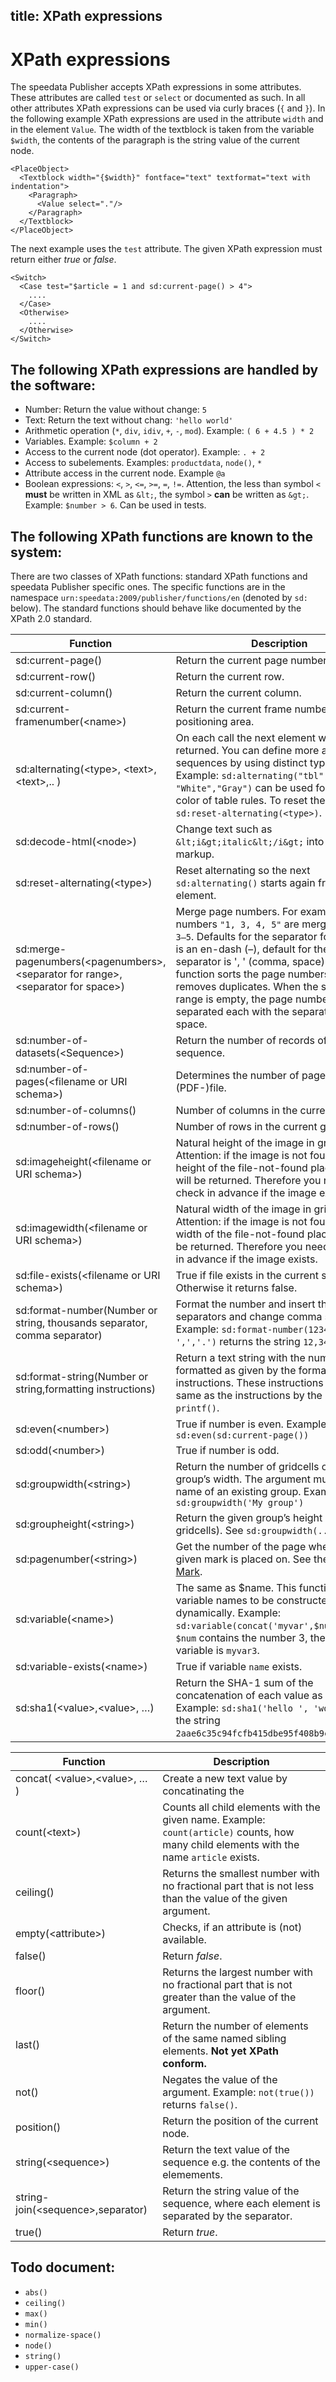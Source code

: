 title: XPath expressions
---
XPath expressions
=================

The speedata Publisher accepts XPath expressions in some attributes.
These attributes are called `test` or `select` or documented as such. In
all other attributes XPath expressions can be used via curly braces (`{`
and `}`). In the following example XPath expressions are used in the
attribute `width` and in the element `Value`. The width of the textblock
is taken from the variable `$width`, the contents of the paragraph is
the string value of the current node.

    <PlaceObject>
      <Textblock width="{$width}" fontface="text" textformat="text with indentation">
        <Paragraph>
          <Value select="."/>
        </Paragraph>
      </Textblock>
    </PlaceObject>

The next example uses the `test` attribute. The given XPath expression
must return either *true* or *false*.

    <Switch>
      <Case test="$article = 1 and sd:current-page() > 4">
        ....
      </Case>
      <Otherwise>
        ....
      </Otherwise>
    </Switch>

The following XPath expressions are handled by the software:
------------------------------------------------------------

-   Number: Return the value without change: `5`
-   Text: Return the text without chang: `'hello world'`
-   Arithmetic operation (`*`, `div`, `idiv`, `+`, `-`, `mod`). Example:
    `( 6 + 4.5 ) * 2`
-   Variables. Example: `$column + 2`
-   Access to the current node (dot operator). Example: `. + 2`
-   Access to subelements. Examples: `productdata`, `node()`, `*`
-   Attribute access in the current node. Example `@a`
-   Boolean expressions: `<`, `>`, `<=`, `>=`, `=`, `!=`. Attention, the
    less than symbol `<` **must** be written in XML as `&lt;`, the
    symbol `>` **can** be written as `&gt;`. Example: `$number > 6`. Can
    be used in tests.

The following XPath functions are known to the system:
------------------------------------------------------

There are two classes of XPath functions: standard XPath functions and
speedata Publisher specific ones. The specific functions are in the
namespace `urn:speedata:2009/publisher/functions/en` (denoted by `sd:`
below). The standard functions should behave like documented by the
XPath 2.0 standard.


Function | Description
---------|------------
sd:current-page() | Return the current page number.
sd:current-row() | Return the current row.
sd:current-column() | Return the current column.
sd:current-framenumber(\<name\>) | Return the current frame number of given positioning area.
sd:alternating(\<type\>, \<text\>,\<text\>,.. ) | On each call the next element will be returned. You can define more alternating sequences by using distinct type values. Example: `sd:alternating("tbl", "White","Gray")` can be used for alternating color of table rules. To reset the state, use `sd:reset-alternating(<type>)`.
sd:decode-html(\<node\>) | Change text such as `&lt;i&gt;italic&lt;/i&gt;` into HTML markup.
sd:reset-alternating(\<type\>) | Reset alternating so the next `sd:alternating()` starts again from the first element.
sd:merge-pagenumbers(\<pagenumbers\>,\<separator for range\>,\<separator for space\>) | Merge page numbers. For example the numbers `"1, 3, 4, 5"` are merged into `1, 3–5`. Defaults for the separator for the range is an en-dash (–), default for the spacing separator is ', ' (comma, space). This function sorts the page numbers and removes duplicates. When the separator for range is empty, the page numbers are separated each with the separator for the space.
sd:number-of-datasets(\<Sequence\>) | Return the number of records of the sequence.
sd:number-of-pages(\<filename or URI schema\>) | Determines the number of pages of a (PDF-)file.
sd:number-of-columns() | Number of columns in the current grid.
sd:number-of-rows() | Number of rows in the current grid.
sd:imageheight(\<filename or URI schema\>) | Natural height of the image in grid cells. Attention: if the image is not found, the height of the file-not-found placeholder will be returned. Therefore you need to check in advance if the image exists.
sd:imagewidth(\<filename or URI schema\>) | Natural width of the image in grid cells. Attention: if the image is not found, the width of the file-not-found placeholder will be returned. Therefore you need to check in advance if the image exists.
sd:file-exists(\<filename or URI schema\>) | True if file exists in the current search path. Otherwise it returns false.
sd:format-number(Number or string, thousands separator, comma separator) | Format the number and insert thousands separators and change comma separator. Example: `sd:format-number(12345.67, ',','.')` returns the string `12,345.67`.
sd:format-string(Number or string,formatting instructions) | Return a text string with the number formatted as given by the formatting instructions. These instructions are the same as the instructions by the C function `printf()`.
sd:even(\<number\>) | True if number is even. Example: `sd:even(sd:current-page())`
sd:odd(\<number\>) | True if number is odd.
sd:groupwidth(\<string\>) | Return the number of gridcells of the given group’s width. The argument must be the name of an existing group. Example: `sd:groupwidth('My group')`
sd:groupheight(\<string\>) | Return the given group’s height (in gridcells). See `sd:groupwidth(...)`
sd:pagenumber(\<string\>) | Get the number of the page where the given mark is placed on. See the command [Mark](../commands-en/mark.html).
sd:variable(\<name\>) | The same as \$name. This function allows variable names to be constructed dynamically. Example: `sd:variable(concat('myvar',$num))` – if `$num` contains the number 3, the resulting variable is `myvar3`.
sd:variable-exists(\<name\>) | True if variable `name` exists.
sd:sha1(\<value\>,\<value\>, …) | Return the SHA-1 sum of the concatenation of each value as a hex string. Example: `sd:sha1('hello ', 'world')` gives the string `2aae6c35c94fcfb415dbe95f408b9ce91ee846ed`.

Function | Description
---------|------------
concat( \<value\>,\<value\>, … ) | Create a new text value by concatinating the
count(\<text\>) | Counts all child elements with the given name. Example: `count(article)` counts, how many child elements with the name `article` exists.
ceiling() | Returns the smallest number with no fractional part that is not less than the value of the given argument.
empty(\<attribute\>) | Checks, if an attribute is (not) available.
false() | Return *false*.
floor() | Returns the largest number with no fractional part that is not greater than the value of the argument.
last() | Return the number of elements of the same named sibling elements. **Not yet XPath conform.**
not() | Negates the value of the argument. Example: `not(true())` returns `false()`.
position() | Return the position of the current node.
string(\<sequence\>) | Return the text value of the sequence e.g. the contents of the elemements.
string-join(\<sequence\>,separator) | Return the string value of the sequence, where each element is separated by the separator.
true() | Return *true*.

Todo document:
--------------

- `abs()`
- `ceiling()`
- `max()`
- `min()`
- `normalize-space()`
- `node()`
- `string()`
- `upper-case()`

